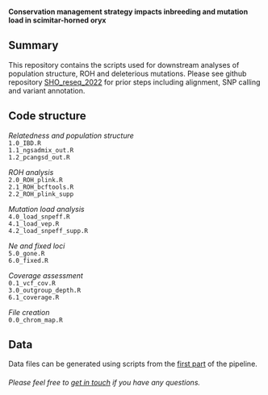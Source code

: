 **Conservation management strategy impacts inbreeding and mutation load in scimitar-horned oryx**

**Summary**
-------------
This repository contains the scripts used for downstream analyses of population structure, ROH and deleterious mutations. Please see github repository [SHO_reseq_2022](https://github.com/elhumble/SHO_reseq_2022) for prior steps including alignment, SNP calling and variant annotation.

**Code structure**
-------------

*Relatedness and population structure*  
`1.0_IBD.R`  
`1.1_ngsadmix_out.R`  
`1.2_pcangsd_out.R`  

*ROH analysis*   
`2.0_ROH_plink.R`  
`2.1_ROH_bcftools.R`  
`2.2_ROH_plink_supp`  

*Mutation load analysis*    
`4.0_load_snpeff.R`  
`4.1_load_vep.R`  
`4.2_load_snpeff_supp.R`  

*Ne and fixed loci*  
`5.0_gone.R`  
`6.0_fixed.R`  

*Coverage assessment*   
`0.1_vcf_cov.R`  
`3.0_outgroup_depth.R`  
`6.1_coverage.R`  

*File creation*  
`0.0_chrom_map.R`  

**Data**
-------------
Data files can be generated using scripts from the [first part](https://github.com/elhumble/SHO_reseq_2022) of the pipeline.  

###### Please feel free to [get in touch](mailto:emily.humble@ed.ac.uk) if you have any questions.
